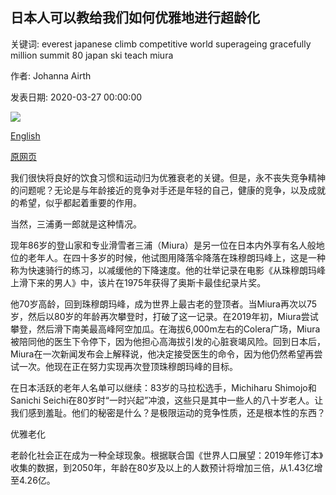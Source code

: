 ## 日本人可以教给我们如何优雅地进行超龄化

关键词: everest japanese climb competitive world superageing gracefully million summit 80 japan ski teach miura

作者: Johanna Airth

发表日期: 2020-03-27 00:00:00

![](https://ichef.bbci.co.uk/wwfeatures/live/624_351/images/live/p0/87/x1/p087x15b.jpg)

[English](What%20the%20Japanese%20can%20teach%20us%20about%20super-ageing%20gracefully.md)

[原网页](http://www.bbc.com/future/article/20200327-what-the-japanese-can-teach-about-super-ageing-gracefully)

我们很快将良好的饮食习惯和运动归为优雅衰老的关键。但是，永不丧失竞争精神的问题呢？无论是与年龄接近的竞争对手还是年轻的自己，健康的竞争，以及成就的希望，似乎都起着重要的作用。

当然，三浦勇一郎就是这种情况。

现年86岁的登山家和专业滑雪者三浦（Miura）是另一位在日本内外享有名人般地位的老年人。在四十多岁的时候，他试图用降落伞降落在珠穆朗玛峰上，这是一种称为快速骑行的练习，以减缓他的下降速度。他的壮举记录在电影《从珠穆朗玛峰上滑下来的男人》中，该片在1975年获得了奥斯卡最佳纪录片奖。

他70岁高龄，回到珠穆朗玛峰，成为世界上最古老的登顶者。当Miura再次以75岁，然后以80岁的年龄再次攀登时，打破了这一记录。在2019年初，Miura尝试攀登，然后滑​​下南美最高峰阿空加瓜。在海拔6,000m左右的Colera广场，Miura被陪同他的医生下令停下，因为​​他担心高海拔引发的心脏衰竭风险。回到日本后，Miura在一次新闻发布会上解释说，他决定接受医生的命令，因为他仍然希望再尝试一次。他现在正在努力实现再次登顶珠穆朗玛峰的目标。

在日本活跃的老年人名单可以继续：83岁的马拉松选手，Michiharu Shimojo和Sanichi Seichi在80岁时“一时兴起”冲浪，这些只是其中一些人的八十岁老人。让我们感到羞耻。他们的秘密是什么？是极限运动的竞争性质，还是根本性的东西？

优雅老化

老龄化社会正在成为一种全球现象。根据联合国《世界人口展望：2019年修订本》收集的数据，到2050年，年龄在80岁及以上的人数预计将增加三倍，从1.43亿增至4.26亿。